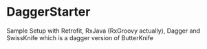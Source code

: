 DaggerStarter
=============

Sample Setup with Retrofit, RxJava (RxGroovy actually), Dagger and SwissKnife which is a dagger version of ButterKnife
